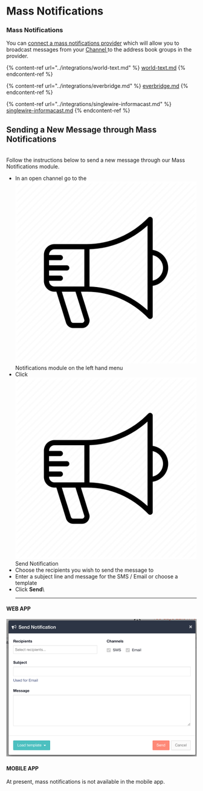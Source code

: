 # Mass Notifications

### Mass Notifications

You can [connect a mass notifications provider](adding-mass-notification-providers.md) which will allow you to broadcast messages from your [Channel ](../channels/)to the address book groups in the provider.&#x20;

{% content-ref url="../integrations/world-text.md" %}
[world-text.md](../integrations/world-text.md)
{% endcontent-ref %}

{% content-ref url="../integrations/everbridge.md" %}
[everbridge.md](../integrations/everbridge.md)
{% endcontent-ref %}

{% content-ref url="../integrations/singlewire-informacast.md" %}
[singlewire-informacast.md](../integrations/singlewire-informacast.md)
{% endcontent-ref %}

## Sending a New Message through Mass Notifications

\
Follow the instructions below to send a new message through our Mass Notifications module.

* In an open channel go to the <img src="../../.gitbook/assets/announcement icon (1).png" alt="Image Placeholder" data-size="line">Notifications module on the left hand menu
* Click <img src="../../.gitbook/assets/announcement icon.png" alt="" data-size="line">Send Notification
* Choose the recipients you wish to send the message to
* Enter a subject line and message for the SMS / Email or choose a template
* Click **Send**\
  ****

#### WEB APP 

![](<../../.gitbook/assets/mass notifications.png>)

#### MOBILE APP

At present, mass notifications is not available in the mobile app.
